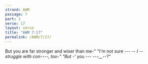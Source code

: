```yaml
---
strand: AWM
passage: 7
part: 1
verse: 17
layout: verse
title: "AWM 7:17"
permalink: /AWM/7/17/
---
```

But you are far stronger and wiser than me-" "I'm not sure -_--_ __-_- I --_ struggle with con_--_--_, too-" "But _-_'_ you -_-- -_-_-__-_-?"
